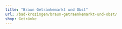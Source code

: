 ```yaml
---
title: "Braun Getränkemarkt und Obst"
url: /bad-krozingen/braun-getraenkemarkt-und-obst/
shop: Getränke
---
```

